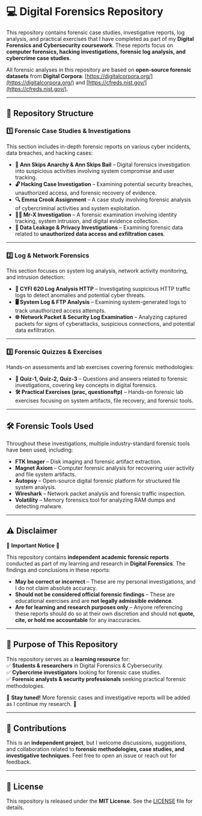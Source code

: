 # 💻 Digital Forensics Repository  

This repository contains forensic case studies, investigative reports, log analysis, and practical exercises that I have completed as part of my **Digital Forensics and Cybersecurity coursework**. These reports focus on **computer forensics, hacking investigations, forensic log analysis, and cybercrime case studies**.  

All forensic analyses in this repository are based on **open-source forensic datasets** from **Digital Corpora**: [https://digitalcorpora.org/](https://digitalcorpora.org/) and [https://cfreds.nist.gov/](https://cfreds.nist.gov/).  

---

## 📂 Repository Structure  

### **1️⃣ Forensic Case Studies & Investigations**  
This section includes in-depth forensic reports on various cyber incidents, data breaches, and hacking cases:  
- **📁 Ann Skips Anarchy & Ann Skips Bail** – Digital forensics investigation into suspicious activities involving system compromise and user tracking.  
- **🔓 Hacking Case Investigation** – Examining potential security breaches, unauthorized access, and forensic recovery of evidence.  
- **🔍 Emma Crook Assignment** – A case study involving forensic analysis of cybercriminal activities and system exploitation.  
- **🕵️‍♂️ Mr-X Investigation** – A forensic examination involving identity tracking, system intrusion, and digital evidence collection.  
- **🚨 Data Leakage & Privacy Investigations** – Examining forensic data related to **unauthorized data access and exfiltration cases**.  

---

### **2️⃣ Log & Network Forensics**  
This section focuses on system log analysis, network activity monitoring, and intrusion detection:  
- **📄 CYFI 620 Log Analysis HTTP** – Investigating suspicious HTTP traffic logs to detect anomalies and potential cyber threats.  
- **🖥 System Log & FTP Analysis** – Examining system-generated logs to track unauthorized access attempts.  
- **🌐 Network Packet & Security Log Examination** – Analyzing captured packets for signs of cyberattacks, suspicious connections, and potential data exfiltration.  

---

### **3️⃣ Forensic Quizzes & Exercises**  
Hands-on assessments and lab exercises covering forensic methodologies:  
- **📜 Quiz-1, Quiz-2, Quiz-3** – Questions and answers related to forensic investigations, covering key concepts in digital forensics.  
- **🛠 Practical Exercises (prac, questionsftp)** – Hands-on forensic lab exercises focusing on system artifacts, file recovery, and forensic tools.  

---

## 🛠 Forensic Tools Used  
Throughout these investigations, multiple industry-standard forensic tools have been used, including:  
- **FTK Imager** – Disk imaging and forensic artifact extraction.  
- **Magnet Axiom** – Computer forensic analysis for recovering user activity and file system artifacts.  
- **Autopsy** – Open-source digital forensic platform for structured file system analysis.  
- **Wireshark** – Network packet analysis and forensic traffic inspection.  
- **Volatility** – Memory forensics tool for analyzing RAM dumps and detecting malware.  

---

## ⚠️ Disclaimer  
🚨 **Important Notice** 🚨  

This repository contains **independent academic forensic reports** conducted as part of my learning and research in **Digital Forensics**. The findings and conclusions in these reports:  
- **May be correct or incorrect** – These are my personal investigations, and I do not claim absolute accuracy.  
- **Should not be considered official forensic findings** – These are educational exercises and are **not legally admissible evidence**.  
- **Are for learning and research purposes only** – Anyone referencing these reports should do so at their own discretion and should not **quote, cite, or hold me accountable** for any inaccuracies.  

---

## 📌 Purpose of This Repository  
This repository serves as a **learning resource** for:  
✅ **Students & researchers** in Digital Forensics & Cybersecurity.  
✅ **Cybercrime investigators** looking for forensic case studies.  
✅ **Forensic analysts & security professionals** seeking practical forensic methodologies.  

📢 **Stay tuned!** More forensic cases and investigative reports will be added as I continue my research. 🚀  

---

## 🤝 Contributions  
This is an **independent project**, but I welcome discussions, suggestions, and collaboration related to **forensic methodologies, case studies, and investigative techniques**. Feel free to open an issue or reach out for feedback.  

---

## 📜 License  
This repository is released under the **MIT License**. See the [LICENSE](LICENSE) file for details.  
